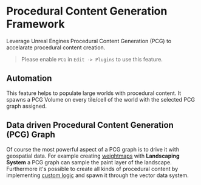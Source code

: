 # Procedural Content Generation Framework

Leverage Unreal Engines Procedural Content Generation (PCG) to accelarate procedural content creation.  
> Please enable `PCG` in `Edit -> Plugins` to use this feature.

## Automation

This feature helps to populate large worlds with procedural content. It spawns a PCG Volume on every tile/cell of the world with the selected PCG graph assigned.

## Data driven Procedural Content Generation (PCG) Graph

Of course the most powerful aspect of a PCG graph is to drive it with geospatial data. For example creating [weightmaps](landcover.md) with **Landscaping System** a PCG graph can sample the paint layer of the landscape. Furthermore it's possible to create all kinds of procedural content by implementing [custom logic](landscapingvectorinterface.md?id=custom-logic-on-vector-data) and spawn it through the vector data system.
